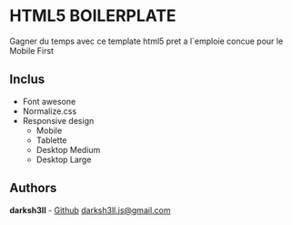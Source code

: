 # HTML5 BOILERPLATE


Gagner du temps avec ce template html5 pret a l`emploie concue pour le Mobile First



## Inclus

* Font awesone
* Normalize.css
* Responsive design
    * Mobile
    * Tablette
    * Desktop Medium
    * Desktop Large


## Authors

**darksh3ll** -  [Github](https://github.com/darksh3ll)
[darksh3ll.js@gmail.com]()


